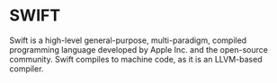 # SWIFT
Swift is a high-level general-purpose, multi-paradigm, compiled programming language developed by Apple Inc. and the open-source community. Swift compiles to machine code, as it is an LLVM-based compiler.

